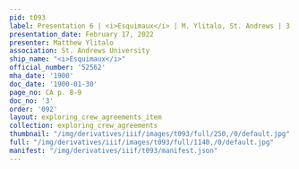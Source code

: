```yaml
---
pid: t093
label: Presentation 6 | <i>Esquimaux</i> | M. Ylitalo, St. Andrews | 3
presentation_date: February 17, 2022
presenter: Matthew Ylitalo
association: St. Andrews University
ship_name: "<i>Esquimaux</i>"
official_number: '52562'
mha_date: '1900'
doc_date: '1900-01-30'
page_no: CA p. 8-9
doc_no: '3'
order: '092'
layout: exploring_crew_agreements_item
collection: exploring_crew_agreements
thumbnail: "/img/derivatives/iiif/images/t093/full/250,/0/default.jpg"
full: "/img/derivatives/iiif/images/t093/full/1140,/0/default.jpg"
manifest: "/img/derivatives/iiif/t093/manifest.json"
---
```

